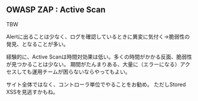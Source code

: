 ## OWASP ZAP : Active Scan

TBW

Alertに出ることは少なく、ログを確認しているときに異変に気付く→脆弱性の発見、となることが多い。

経験的に、Active Scanは時間対効果は低い。多くの時間がかかる反面、脆弱性が見つかることは少ない。
期間がたんまりある、大量に（エラーになる）アクセスしても運用チームが困らないならやってもよい。

サイト全体ではなく、コントローラ単位でやることをお勧め。
ただしStored XSSを見逃すかもね。